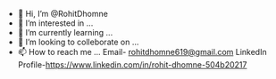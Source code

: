 - 👋 Hi, I’m @RohitDhomne
- 👀 I’m interested in ...
- 🌱 I’m currently learning ... 
- 💞️ I’m looking to colleborate on ...
- 📫 How to reach me ... 
Email- rohitdhomne619@gmail.com
LinkedIn Profile-https://www.linkedin.com/in/rohit-dhomne-504b20217

<!---
RohitDhomne/RohitDhomne is a ✨ special ✨ repository because its `README.md` (this file) appears on your GitHub profile.
You can click the Preview link to take a look at your changes.
--->
